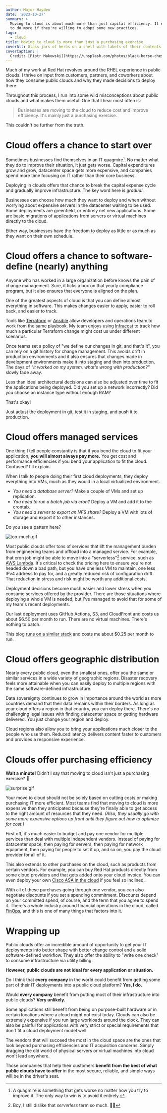 ```yaml
---
author: Major Hayden
date: '2023-10-27'
summary: >
  Moving to cloud is about much more than just capital efficiency. It enables your teams
  to do more if they're willing to adopt some new practices.
tags:
  - cloud
title: Moving to cloud is more than just a purchasing exercise
coverAlt: Glass jars of herbs on a shelf with labels of their contents
coverCaption: |
  Credit: [Piotr Makowski](https://unsplash.com/photos/black-horse-chess-piece-near-roque-chess-piece-27LH_0jXKYI) via Unsplash
---
```


Much of my work at Red Hat revolves around the RHEL experience in public clouds.
I thrive on input from customers, partners, and coworkers about how they consume public clouds and why they made decisions to deploy there.

Throughout this process, I run into some wild misconceptions about public clouds and what makes them useful.
One that I hear most often is:

> Businesses are moving to the cloud to reduce cost and improve efficiency.
> It's mainly just a purchasing exercise.

This couldn't be further from the truth.

# Cloud offers a chance to start over

Sometimes businesses find themselves in an IT quagmire[^quagmire].
No matter what they do to improve their situation, it just gets worse.
Capital expenditures grow and grow, datacenter space gets more expensive, and companies spend more time focusing on IT rather than their core business.

Deploying in clouds offers that chance to break the capital expense cycle and gradually improve infrastructure.
The key word here is *gradual*.

Businesses can choose how much they want to deploy and when without worrying about expensive servers in the datacenter waiting to be used.
Some deployments are greenfield, or entirely net new applications.
Some are basic migrations of applications from servers or virtual machines directly to the cloud.

Either way, businesses have the freedom to deploy as little or as much as they want on their own schedule.

# Cloud offers a chance to software-define (nearly) anything

Anyone who has worked in a large organization before knows the pain of change management.
Sure, it ticks a box on that yearly compliance program, but it also ensures that everyone is aligned on the plan.

One of the greatest aspects of cloud is that you can define almost everything in software.
This makes changes easier to apply, easier to roll back, and easier to track.

Tools like [Terraform](https://www.terraform.io/) or [Ansible](https://www.ansible.com/) allow developers and operations team to work from the same playbook.
My team enjoys using [Infracost](https://www.infracost.io/) to track how much a particular Terraform change might cost us under different scenarios.

Once teams set a policy of "we define our changes in git, and that's it", you can rely on a git history for change management.
This avoids drift in production environments and it also ensures that changes made in development environments make it into staging and then into production.
The days of *"it worked on my system, what's wrong with production?"* slowly fade away.

Less than ideal architectural decisions can also be adjusted over time to fit the applications being deployed.
Did you set up a network incorrectly?
Did you choose an instance type without enough RAM?

That's okay!

Just adjust the deployment in git, test it in staging, and push it to production.

# Cloud offers managed services

One thing I tell people constantly is that if you bend the cloud to fit your application, **you will almost always pay more.**
You get cost and performance efficiencies if you bend your application to fit the cloud.
Confused?
I'll explain.

When I talk to people doing their first cloud deployments, they deploy everything into VMs, much as they would in a local virtualized environment.

* _You need a database server?_
  Make a couple of VMs and set up replication.
* _You need to run a batch job via cron?_
  Deploy a VM and add it to the crontab.
* _You need a server to export an NFS share?_
  Deploy a VM with lots of storage and export it to other instances.

Do you see a pattern here?

![too-much.gif](too-much.gif)

Most public clouds offer tons of services that lift the management burden from engineering teams and offload into a managed service.
For example, that cron job might be able to move into a "serverless"[^serverless] service, such as [AWS Lambda](https://aws.amazon.com/lambda/).
It's critical to check the pricing here to ensure you're not headed down a bad path, but you have one less VM to maintain, one less IPv4 address to pay for, and a greatly reduced risk of configuration drift.
That reduction in stress and risk might be worth any additional costs.

Deployment decisions become much easier and lower stress when you consume services offered by the provider.
There are those situations where deploying a whole VM is needed, but I've managed to avoid that for some of my team's recent deployments.

Our last deployment uses GitHub Actions, S3, and CloudFront and costs us about $6.50 per month to run.
There are no virtual machines.
There's nothing to patch.

This blog [runs on a similar stack](/p/cloudfront-migration/) and costs me about $0.25 per month to run.

# Cloud offers geographic distribution

Nearly every public cloud, even the smallest ones, offer you the same or similar services in a wide variety of geographic regions.
Disaster recovery feels more attainable when you can easily deploy to multiple regions with the same software-defined infrastructure.

Data sovereignty continues to grow in importance around the world as more countries demand that their data remains within their borders.
As long as your cloud offers a region in that country, you can deploy there.
There's no challenging legal issues with finding datacenter space or getting hardware delivered.
You just change your region and deploy.

Cloud regions also allow you to bring your applications much closer to the people who use them.
Reduced latency delivers content faster to customers and provides a responsive experience.

# Clouds offer purchasing efficiency

**Wait a minute!**
Didn't I say that moving to cloud isn't just a purchasing exercise? 🤔

![surprise.gif](surprise.gif)

Your move to cloud should not be solely based on cutting costs or making purchasing IT more efficient.
Most teams find that moving to cloud is more expensive than they anticipated because they're finally able to get access to the right amount of resources that they need.
_(Also, they usually go with some more expensive options up front until they figure out how to optimize for cost.)_

First off, it's much easier to budget and pay one vendor for multiple services than deal with multiple independent vendors.
Instead of paying for datacenter space, then paying for servers, then paying for network equipment, then paying for people to set it up, and so on, you pay the cloud provider for all of it.

This also extends to other purchases on the cloud, such as products from certain vendors.
For example, you can buy Red Hat products directly from some cloud providers and that gets added onto your cloud invoice.
You can even deploy your own [Cisco ASA in the cloud](https://aws.amazon.com/marketplace/pp/prodview-sltshxd3bzqbg) if you feel so inclined.

With all of these purchases going through one vendor, you can also negotiate discounts if you set a spending commitment.
Discounts depend on your committed spend, of course, and the term that you agree to spend it.
There's a whole industry around financial operations in the cloud, called [FinOps](https://www.finops.org/introduction/what-is-finops/), and this is one of many things that factors into it.

# Wrapping up

Public clouds offer an incredible amount of opportunity to get your IT deployments into better shape with better change control and a solid software-defined workflow.
They also offer the ability to "write one check" to consume infrastructure via utility billing.

**However, public clouds are not ideal for every application or situation.**

Do I think that **every company** in the world could benefit from getting some part of their IT deployments into a public cloud platform?
**Yes, I do.**

Would **every company** benefit from putting most of their infrastructure into public clouds?
**Very unlikely.**

Some applications still benefit from being on purpose-built hardware or in certain locations where a cloud might not exist today.
Clouds can also be extremely expensive if you run large workloads around the clock.
They can also be painful for applications with very strict or special requirements that don't fit a cloud deployment model well.

The vendors that will succeed the most in the cloud space are the ones that look beyond purchasing efficiencies and IT acquisition concerns.
Simply dragging the old world of physical servers or virtual machines into cloud won't lead anywhere.

Those companies that help their customers **benefit from the best of what public clouds have to offer** in the most secure, reliable, and simple ways will be in the driver's seat.

[^quagmire]: A quagmire is something that gets worse no matter how you try to improve it.
  The only way to win is to avoid it entirely.
[^serverless]: Boy, I still dislike that _serverless_ term so much. 🤦‍♂️